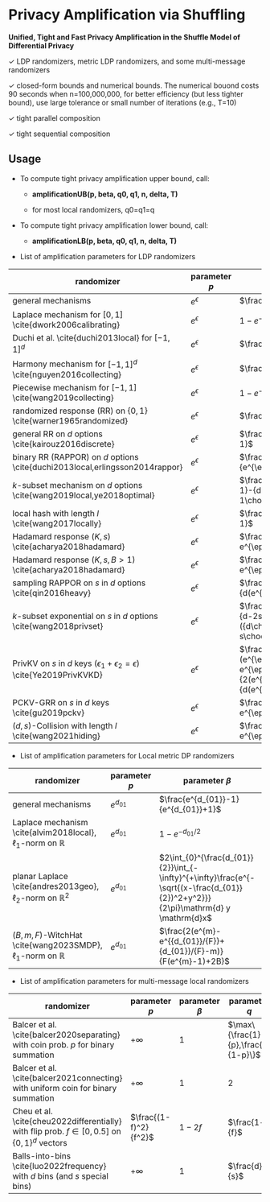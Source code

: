 # Privacy Amplification via Shuffling

**Unified, Tight and Fast Privacy Amplification in the Shuffle Model of Differential Privacy**

&check; LDP randomizers, metric LDP randomizers, and some multi-message randomizers

&check; closed-form bounds and numerical bounds. The numerical bouond costs 90 seconds when n=100,000,000, for better efficiency (but less tighter bound), use large tolerance or small number of iterations (e.g., T=10) 

&check; tight parallel composition

&check; tight sequential composition 

## Usage

- To compute tight privacy amplification upper bound, call:

    - **amplificationUB(p, beta, q0, q1, n, delta, T)**

    - for most local randomizers, q0=q1=q


- To compute tight privacy amplification lower bound, call:

    - **amplificationLB(p, beta, q0, q1, n, delta, T)**
    
    
    
   
- List of amplification parameters for LDP randomizers



| **randomizer**                                                           | **parameter $p$** | **parameter $\beta$**                                                                                                                                  | **parameter $q$** |
|------------------------------------------------------------------------------------|-----------------------------|------------------------------------------------------------------------------------------------------------------------------------------------------------------|-----------------------------|
| general mechanisms                                                                 | $e^{\epsilon}$              | $\frac{e^{\epsilon}-1}{e^{\epsilon}+1}$                                                                                                                          | $e^{\epsilon}$              |
| Laplace mechanism for $[0,1]$ \cite{dwork2006calibrating}                          | $e^{\epsilon}$              | $1-e^{-\epsilon/2}$                                                                                                                                              | $e^{\epsilon}$              |
| Duchi et al. \cite{duchi2013local}  for $[-1,1]^d$                        | $e^{\epsilon}$              | $\frac{e^{\epsilon}-1}{e^{\epsilon}+1}$                                                                                                                          | $e^{\epsilon}$              |
| Harmony mechanism for $[-1,1]^d$ \cite{nguyen2016collecting}                       | $e^{\epsilon}$              | $\frac{e^{\epsilon}-1}{e^{\epsilon}+1}$                                                                                                                          | $e^{\epsilon}$              |
| Piecewise mechanism for $[-1,1]$ \cite{wang2019collecting}                         | $e^{\epsilon}$              | $1-e^{-\epsilon/2}$                                                                                                                                              | $e^{\epsilon}$              |
| randomized response (RR) on $\{0,1\}$ \cite{warner1965randomized}                  | $e^{\epsilon}$              | $\frac{e^{\epsilon}-1}{e^{\epsilon}+1}$                                                                                                                          | $e^{\epsilon}$              |
| general RR on $d$ options \cite{kairouz2016discrete}                               | $e^{\epsilon}$              | $\frac{e^{\epsilon}-1}{e^{\epsilon}+d-1}$                                                                                                                        | $e^{\epsilon}$              |
| binary RR (RAPPOR) on $d$ options \cite{duchi2013local,erlingsson2014rappor}       | $e^{\epsilon}$              | $\frac{e^{\epsilon/2}-1}{e^{\epsilon/2}+1}$                                                                                                                      | $e^{\epsilon}$              |
| $k$-subset mechanism on $d$ options \cite{wang2019local,ye2018optimal}             | $e^{\epsilon}$              | $\frac{(e^{\epsilon}-1)({d-1\choose k-1}-{d-2\choose k-2})}{e^{\epsilon}{d-1\choose k-1}+{d-1\choose k}}$                                                        | $e^{\epsilon}$              |
| local hash with length $l$ \cite{wang2017locally}                                  | $e^{\epsilon}$              | $\frac{e^{\epsilon}-1}{e^{\epsilon}+l-1}$                                                                                                                        | $e^{\epsilon}$              |
| Hadamard response $(K,s)$ \cite{acharya2018hadamard}                               | $e^{\epsilon}$              | $\frac{s(e^{\epsilon}-1)/2}{s e^{\epsilon}+K-s}$                                                                                                                 | $e^{\epsilon}$              |
| Hadamard response $(K,s,B>1)$ \cite{acharya2018hadamard}                           | $e^{\epsilon}$              | $\frac{s(e^{\epsilon}-1)}{s e^{\epsilon}+K-s}$                                                                                                                   | $e^{\epsilon}$              |
| sampling RAPPOR on $s$ in $d$ options \cite{qin2016heavy}                          | $e^{\epsilon}$              | $\frac{s(e^{\epsilon/2}-1)}{d(e^{\epsilon/2}+1)}$                                                                                                                | $e^{\epsilon}$              |
| $k$-subset exponential on $s$ in $d$ options \cite{wang2018privset}                | $e^{\epsilon}$              | $\frac{(e^{\epsilon}-1)({d-s\choose k}-{d-2s\choose k})}{e^{\epsilon}({d\choose k}-{d-s\choose k})+{d-s\choose k}}$                                              | $e^{\epsilon}$              |
| PrivKV on $s$ in $d$ keys ($\epsilon_1+\epsilon_2=\epsilon$) \cite{Ye2019PrivKVKD} | $e^{\epsilon}$              | $\frac{2s\max\{\frac{e^{\epsilon_1}(e^{\epsilon_2}-1)}{e^{\epsilon_2}+1}, e^{\epsilon_1}-1+\frac{e^{\epsilon_2}-1}{2(e^{\epsilon_2}+1)}\}}{d(e^{\epsilon_1}+1)}$ | $e^{\epsilon}$              |
| PCKV-GRR on $s$ in $d$ keys \cite{gu2019pckv}                                      | $e^{\epsilon}$              | $\frac{s(e^{\epsilon}-1)}{s e^{\epsilon}+2d-s}$                                                                                                                  | $e^{\epsilon}$              |
| $(d,s)$-Collision with length $l$ \cite{wang2021hiding}                            | $e^{\epsilon}$              | $\frac{\min\{s,l-s\}(e^{\epsilon}-1)}{s e^{\epsilon}+l-s}$                                                                                                       | $e^{\epsilon}$              |


- List of amplification parameters for Local metric DP randomizers

| **randomizer**                                               | **parameter $p$** | **parameter $\beta$**                                                                                                   | **parameter $q$** |
|------------------------------------------------------------------------|-----------------------------|-----------------------------------------------------------------------------------------------------------------------------------|-----------------------------|
| general mechanisms                                                     | $e^{d_{01}}$                | $\frac{e^{d_{01}}-1}{e^{d_{01}}+1}$                                                                                               | $e^{d_{max}}$               |
| Laplace mechanism \cite{alvim2018local}, $\ell_1$-norm on $\mathbb{R}$ | $e^{d_{01}}$                | $1-e^{-d_{01}/2}$                                                                                                                 | $e^{d_{max}}$               |
| planar Laplace \cite{andres2013geo}, $\ell_2$-norm on $\mathbb{R}^2$   | $e^{d_{01}}$                | $2\int_{0}^{\frac{d_{01}}{2}}\int_{-\infty}^{+\infty}\frac{e^{-\sqrt{(x-\frac{d_{01}}{2})^2+y^2}}}{2\pi}\mathrm{d} y \mathrm{d}x$ | $e^{d_{max}}$               |
| $(B,m,F)$-WitchHat \cite{wang2023SMDP}, $\ell_1$-norm on $\mathbb{R}$  | $e^{d_{01}}$                | $\frac{2(e^{m}-e^{{d_{01}}/{F}}+{d_{01}}/{F}-m)}{F(e^{m}-1)+2B}$                                                                  | $e^{d_{max}}$               |



- List of amplification parameters for multi-message local randomizers

| **randomizer**                                                                                 | **parameter $p$** | **parameter $\beta$** | **parameter $q$** |
|----------------------------------------------------------------------------------------------------------|-----------------------------|---------------------------------|-----------------------------|
| Balcer et al. \cite{balcer2020separating} with coin prob. $p$ for binary summation             | $+\infty$          | $1$  |  $\max\{\frac{1}{p},\frac{1}{1-p}\}$ |
| Balcer et al. \cite{balcer2021connecting} with uniform coin for binary summation               | $+\infty$          | $1$  |  $2$ |
| Cheu et al. \cite{cheu2022differentially} with flip prob. $f\in [0,0.5]$ on $\{0,1\}^d$ vectors | $\frac{(1-f)^2}{f^2}$       | $1-2f$                          | $\frac{1-f}{f}$             |
| Balls-into-bins \cite{luo2022frequency} with $d$ bins (and $s$ special bins)                             | $+\infty$                   | $1$                             | $\frac{d}{s}$               |


